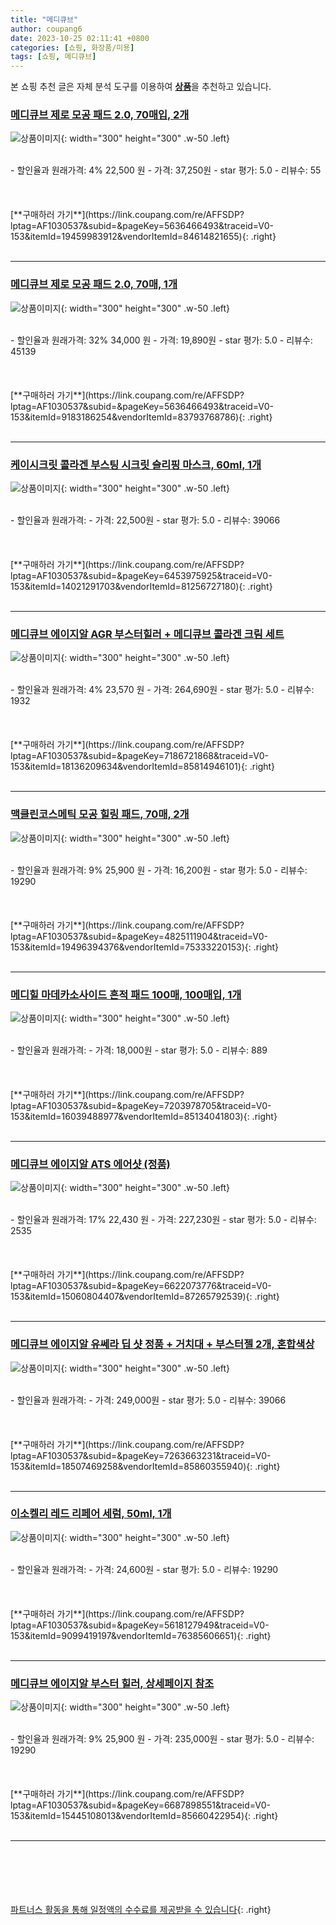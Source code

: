 ```yaml
---
title: "메디큐브"
author: coupang6
date: 2023-10-25 02:11:41 +0800
categories: [쇼핑, 화장품/미용]
tags: [쇼핑, 메디큐브]
---
```


본 쇼핑 추천 글은 자체 분석 도구를 이용하여 [**상품**](https://link.coupang.com/a/bao1ui)을 추천하고 있습니다.

### [메디큐브 제로 모공 패드 2.0, 70매입, 2개](https://link.coupang.com/re/AFFSDP?lptag=AF1030537&subid=&pageKey=5636466493&traceid=V0-153&itemId=19459983912&vendorItemId=84614821655)

![상품이미지](https://thumbnail8.coupangcdn.com/thumbnails/remote/230x230ex/image/vendor_inventory/1bea/1a63653e30c32f32d50353df2217b4aaa67d6b467c3cce549b1d9b37e5d9.jpg){: width="300" height="300" .w-50 .left}


<br>
- 할인율과 원래가격: 4%  22,500   원
- 가격: 37,250원
- star 평가: 5.0
- 리뷰수: 55
<br>
<br>
<br>
<br>
[**구매하러 가기**](https://link.coupang.com/re/AFFSDP?lptag=AF1030537&subid=&pageKey=5636466493&traceid=V0-153&itemId=19459983912&vendorItemId=84614821655){: .right}
<br>
<br>

---

### [메디큐브 제로 모공 패드 2.0, 70매, 1개](https://link.coupang.com/re/AFFSDP?lptag=AF1030537&subid=&pageKey=5636466493&traceid=V0-153&itemId=9183186254&vendorItemId=83793768786)

![상품이미지](https://thumbnail7.coupangcdn.com/thumbnails/remote/230x230ex/image/vendor_inventory/f3a8/626fe4e509811b020e59887e461be5c58727459be4a2fb80ed706ce77118.jpg){: width="300" height="300" .w-50 .left}


<br>
- 할인율과 원래가격: 32%  34,000   원
- 가격: 19,890원
- star 평가: 5.0
- 리뷰수: 45139
<br>
<br>
<br>
<br>
[**구매하러 가기**](https://link.coupang.com/re/AFFSDP?lptag=AF1030537&subid=&pageKey=5636466493&traceid=V0-153&itemId=9183186254&vendorItemId=83793768786){: .right}
<br>
<br>

---

### [케이시크릿 콜라겐 부스팅 시크릿 슬리핑 마스크, 60ml, 1개](https://link.coupang.com/re/AFFSDP?lptag=AF1030537&subid=&pageKey=6453975925&traceid=V0-153&itemId=14021291703&vendorItemId=81256727180)

![상품이미지](https://thumbnail9.coupangcdn.com/thumbnails/remote/230x230ex/image/vendor_inventory/2dc4/d64f6eaacd5ed74075a99e47b3e48702859b6fc42e25c64c10a84fa7be78.jpg){: width="300" height="300" .w-50 .left}


<br>
- 할인율과 원래가격: 
- 가격: 22,500원
- star 평가: 5.0
- 리뷰수: 39066
<br>
<br>
<br>
<br>
[**구매하러 가기**](https://link.coupang.com/re/AFFSDP?lptag=AF1030537&subid=&pageKey=6453975925&traceid=V0-153&itemId=14021291703&vendorItemId=81256727180){: .right}
<br>
<br>

---

### [메디큐브 에이지알 AGR 부스터힐러 + 메디큐브 콜라겐 크림 세트](https://link.coupang.com/re/AFFSDP?lptag=AF1030537&subid=&pageKey=7186721868&traceid=V0-153&itemId=18136209634&vendorItemId=85814946101)

![상품이미지](https://thumbnail9.coupangcdn.com/thumbnails/remote/230x230ex/image/vendor_inventory/aae1/c723a99d80fda4fe57058bf5ab889a0c3b0bef8a0cc7067a82eeaaac97f2.png){: width="300" height="300" .w-50 .left}


<br>
- 할인율과 원래가격: 4%  23,570   원
- 가격: 264,690원
- star 평가: 5.0
- 리뷰수: 1932
<br>
<br>
<br>
<br>
[**구매하러 가기**](https://link.coupang.com/re/AFFSDP?lptag=AF1030537&subid=&pageKey=7186721868&traceid=V0-153&itemId=18136209634&vendorItemId=85814946101){: .right}
<br>
<br>

---

### [맥클린코스메틱 모공 힐링 패드, 70매, 2개](https://link.coupang.com/re/AFFSDP?lptag=AF1030537&subid=&pageKey=4825111904&traceid=V0-153&itemId=19496394376&vendorItemId=75333220153)

![상품이미지](https://thumbnail7.coupangcdn.com/thumbnails/remote/230x230ex/image/retail/images/2021/04/22/11/3/2e0b1347-77be-4778-8580-5dc9f34c9f75.jpg){: width="300" height="300" .w-50 .left}


<br>
- 할인율과 원래가격: 9%  25,900   원
- 가격: 16,200원
- star 평가: 5.0
- 리뷰수: 19290
<br>
<br>
<br>
<br>
[**구매하러 가기**](https://link.coupang.com/re/AFFSDP?lptag=AF1030537&subid=&pageKey=4825111904&traceid=V0-153&itemId=19496394376&vendorItemId=75333220153){: .right}
<br>
<br>

---

### [메디힐 마데카소사이드 흔적 패드 100매, 100매입, 1개](https://link.coupang.com/re/AFFSDP?lptag=AF1030537&subid=&pageKey=7203978705&traceid=V0-153&itemId=16039488977&vendorItemId=85134041803)

![상품이미지](https://thumbnail7.coupangcdn.com/thumbnails/remote/230x230ex/image/vendor_inventory/eb34/53aab8a6046b37020f0332c06fdcaa396f75f303c7322dd2bab85dfb8aca.jpg){: width="300" height="300" .w-50 .left}


<br>
- 할인율과 원래가격: 
- 가격: 18,000원
- star 평가: 5.0
- 리뷰수: 889
<br>
<br>
<br>
<br>
[**구매하러 가기**](https://link.coupang.com/re/AFFSDP?lptag=AF1030537&subid=&pageKey=7203978705&traceid=V0-153&itemId=16039488977&vendorItemId=85134041803){: .right}
<br>
<br>

---

### [메디큐브 에이지알 ATS 에어샷 (정품)](https://link.coupang.com/re/AFFSDP?lptag=AF1030537&subid=&pageKey=6622073776&traceid=V0-153&itemId=15060804407&vendorItemId=87265792539)

![상품이미지](https://thumbnail10.coupangcdn.com/thumbnails/remote/230x230ex/image/vendor_inventory/7acc/5f9742b82c2f6a448e95b49bd5f67b6b5c23a390232a9422a573fcafc01d.png){: width="300" height="300" .w-50 .left}


<br>
- 할인율과 원래가격: 17%  22,430   원
- 가격: 227,230원
- star 평가: 5.0
- 리뷰수: 2535
<br>
<br>
<br>
<br>
[**구매하러 가기**](https://link.coupang.com/re/AFFSDP?lptag=AF1030537&subid=&pageKey=6622073776&traceid=V0-153&itemId=15060804407&vendorItemId=87265792539){: .right}
<br>
<br>

---

### [메디큐브 에이지알 유쎄라 딥 샷 정품 + 거치대 + 부스터젤 2개, 혼합색상](https://link.coupang.com/re/AFFSDP?lptag=AF1030537&subid=&pageKey=7263663231&traceid=V0-153&itemId=18507469258&vendorItemId=85860355940)

![상품이미지](https://thumbnail8.coupangcdn.com/thumbnails/remote/230x230ex/image/vendor_inventory/0819/1356c9f0d87aeae9e5f55bcb71869f0cc0b2551645ce8a629cff93a44fb7.png){: width="300" height="300" .w-50 .left}


<br>
- 할인율과 원래가격: 
- 가격: 249,000원
- star 평가: 5.0
- 리뷰수: 39066
<br>
<br>
<br>
<br>
[**구매하러 가기**](https://link.coupang.com/re/AFFSDP?lptag=AF1030537&subid=&pageKey=7263663231&traceid=V0-153&itemId=18507469258&vendorItemId=85860355940){: .right}
<br>
<br>

---

### [이소켈리 레드 리페어 세럼, 50ml, 1개](https://link.coupang.com/re/AFFSDP?lptag=AF1030537&subid=&pageKey=5618127949&traceid=V0-153&itemId=9099419197&vendorItemId=76385606651)

![상품이미지](https://thumbnail8.coupangcdn.com/thumbnails/remote/230x230ex/image/rs_quotation_api/8knbtrdj/e20c4d6d1f8244d1ba7d97c40c537c81.jpg){: width="300" height="300" .w-50 .left}


<br>
- 할인율과 원래가격: 
- 가격: 24,600원
- star 평가: 5.0
- 리뷰수: 19290
<br>
<br>
<br>
<br>
[**구매하러 가기**](https://link.coupang.com/re/AFFSDP?lptag=AF1030537&subid=&pageKey=5618127949&traceid=V0-153&itemId=9099419197&vendorItemId=76385606651){: .right}
<br>
<br>

---

### [메디큐브 에이지알 부스터 힐러, 상세페이지 참조](https://link.coupang.com/re/AFFSDP?lptag=AF1030537&subid=&pageKey=6687898551&traceid=V0-153&itemId=15445108013&vendorItemId=85660422954)

![상품이미지](https://thumbnail9.coupangcdn.com/thumbnails/remote/230x230ex/image/vendor_inventory/7120/5ab06c86f5faaa33ecc2e3c7c6a348b0294a1934735ac968de8210481481.jpg){: width="300" height="300" .w-50 .left}


<br>
- 할인율과 원래가격: 9%  25,900   원
- 가격: 235,000원
- star 평가: 5.0
- 리뷰수: 19290
<br>
<br>
<br>
<br>
[**구매하러 가기**](https://link.coupang.com/re/AFFSDP?lptag=AF1030537&subid=&pageKey=6687898551&traceid=V0-153&itemId=15445108013&vendorItemId=85660422954){: .right}
<br>
<br>

---
<br><br><br><br><br> [파트너스 활동을 통해 일정액의 수수료를 제공받을 수 있습니다](https://link.coupang.com/a/bao1ui){: .right}
